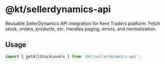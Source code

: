 # @kt/sellerdynamics-api

Reusable SellerDynamics API integration for Kent Traders platform. Fetch stock, orders, products, etc. Handles paging, errors, and normalization.

## Usage
```js
import { getAllStockLevels } from '@kt/sellerdynamics-api';
``` 